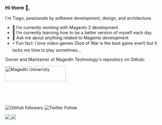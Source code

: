 ### Hi there 👋,

I'm Tiago, passionate by software development, design, and architecture.

- 🔭 I’m currently working with Magento 2 development
- 🌱 I’m currently learning how to be a better version of myself each day
- 💬 Ask me about anything related to Magento development
- ⚡ Fun fact: I love video-games (God of War is the best game ever!) but it lacks me time to play sometimes...

Owner and Maintainer of MagedIn Technology's repository on Github:

<a href="https://github.com/magedin">
  <img src="https://university.magedin.com/wp-content/uploads/2019/03/magedin-university-dark-1.svg" alt="MagedIn Univeristy" width="200px" height="50"/>
</a>

<br><br><br>

![GitHub followers](https://img.shields.io/github/followers/tiagosampaio?style=social)
![Twitter Follow](https://img.shields.io/twitter/follow/theTiagoSampaio?style=social)

<a href="https://www.linkedin.com/in/tsampaio/">
  <img src="https://img.shields.io/badge/LinkedIn-tsampaio-blue"/>
</a>
<a href="https://twitter.com/theTiagoSampaio">
  <img src="https://img.shields.io/badge/Twitter-%40theTiagoSampaio-blue"/>
</a>

<!--
**tiagosampaio/tiagosampaio** is a ✨ _special_ ✨ repository because its `README.md` (this file) appears on your GitHub profile.

Here are some ideas to get you started:

- 🔭 I’m currently working on ...
- 🌱 I’m currently learning ...
- 👯 I’m looking to collaborate on ...
- 🤔 I’m looking for help with ...
- 💬 Ask me about ...
- 📫 How to reach me: ...
- 😄 Pronouns: ...
- ⚡ Fun fact: ...
-->
